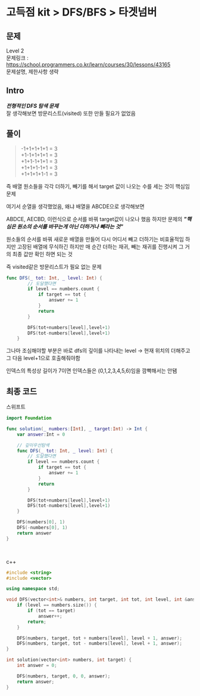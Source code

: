 # 고득점 kit > DFS/BFS > 타겟넘버

## 문제

Level 2
<br/>
문제링크 : https://school.programmers.co.kr/learn/courses/30/lessons/43165
<br/>
문제설명, 제한사항 생략
<br/>

## Intro

**_전형적인 DFS 탐색 문제_**
<br/>
잘 생각해보면 방문리스트(visited) 또한 만들 필요가 없었음
<br/>

## 풀이

> -1+1+1+1+1 = 3
> <br/>
> +1-1+1+1+1 = 3
> <br/>
> +1+1-1+1+1 = 3
> <br/>
> +1+1+1-1+1 = 3
> <br/>
> +1+1+1+1-1 = 3
> <br/>

즉 배열 원소들을 각각 더하기, 빼기를 해서 target 값이 나오는 수를 세는 것이 핵심임 문제
<br/>

여기서 순열을 생각했었음, 왜냐 배열을 ABCDE으로 생각해보면
<br>

ABDCE, AECBD, 이런식으로 순서를 바꿔 target값이 나오나 했음 하지만 문제의 **_"핵심은 원소의 순서를 바꾸는게 아닌 더하거나 빼라는 것"_**
<br/>

원소들의 순서를 바꿔 새로운 배열을 만들어 다시 어디서 빼고 더하기는 비효율적임 하지만 고장된 배열에 무식하긴 하지만 매 순간 더하는 재귀, 빼는 재귀를 진행시켜 그 거의 최종 값만 확인 하면 되는 것
<br/>

즉 visited같은 방문리스트가 필요 없는 문제
<br/>

```swift
func DFS(_ tot: Int, _ level: Int) {
        // 도달했다면
        if level == numbers.count {
            if target == tot {
                answer += 1
            }
            return
        }

        DFS(tot+numbers[level],level+1)
        DFS(tot-numbers[level],level+1)
    }
```

그나마 조심해야할 부분은 바로 dfs의 깊이를 나타내는 level -> 현재 위치의 더해주고 그 다음 level+1으로 호출해줘야함
<br/>

인덱스의 특성상 길이가 7이면 인덱스들은 (0,1,2,3,4,5,6)임을 깜빡해서는 안됌
<br/>

## 최종 코드

스위프트

```swift
import Foundation

func solution(_ numbers:[Int], _ target:Int) -> Int {
    var answer:Int = 0

    // 깊이우선탐색
    func DFS(_ tot: Int, _ level: Int) {
        // 도달했다면
        if level == numbers.count {
            if target == tot {
                answer += 1
            }
            return
        }

        DFS(tot+numbers[level],level+1)
        DFS(tot-numbers[level],level+1)
    }

    DFS(numbers[0], 1)
    DFS(-numbers[0], 1)
    return answer
}
```

<br/>

c++

```cpp
#include <string>
#include <vector>

using namespace std;

void DFS(vector<int>& numbers, int target, int tot, int level, int &answer) {
    if (level == numbers.size()) {
        if (tot == target)
            answer++;
        return;
    }

    DFS(numbers, target, tot + numbers[level], level + 1, answer);
    DFS(numbers, target, tot - numbers[level], level + 1, answer);
}

int solution(vector<int> numbers, int target) {
    int answer = 0;

    DFS(numbers, target, 0, 0, answer);
    return answer;
}
```
